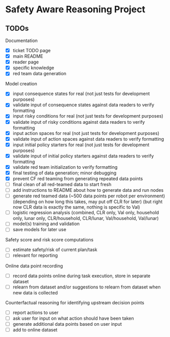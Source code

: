 # Safety Aware Reasoning Project

## TODOs

Documentation
- [x] ticket TODO page
- [x] main README
- [x] reader page
- [x] specific knowledge
- [x] red team data generation

Model creation
- [x] input consequence states for real (not just tests for development purposes)
- [x] validate input of consequence states against data readers to verify formatting
- [x] input risky conditions for real (not just tests for development purposes)
- [x] validate input of risky conditions against data readers to verify formatting
- [x] input action spaces for real (not just tests for development purposes)
- [x] validate input of action spaces against data readers to verify formatting
- [x] input initial policy starters for real (not just tests for development purposes)
- [x] validate input of initial policy starters against data readers to verify formatting
- [x] validate red team initialization to verify formatting
- [x] final testing of data generation; minor debugging
- [x] prevent CF red teaming from generating repeated data points
- [ ] final clean of all red-teamed data to start fresh
- [ ] add instructions to README about how to generate data and run nodes
- [ ] generate red teamed data (~500 data points per robot per environment) (depending on how long this takes, may put off CLR for later) (but right now CLR data is exactly the same, nothing is specific to Val)
- [ ] logistic regression analysis (combined, CLR only, Val only, household only, lunar only, CLR/household, CLR/lunar, Val/household, Val/lunar)
- [ ] model(s) training and validation
- [ ] save models for later use

Safety score and risk score computations
- [ ] estimate safety/risk of current plan/task
- [ ] relevant for reporting

Online data point recording
- [ ] record data points online during task execution, store in separate dataset
- [ ] relearn from dataset and/or suggestions to relearn from dataset when new data is collected

Counterfactual reasoning for identifying upstream decision points
- [ ] report actions to user
- [ ] ask user for input on what action should have been taken
- [ ] generate additional data points based on user input
- [ ] add to online dataset

